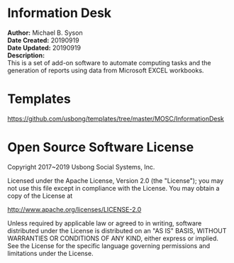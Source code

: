 # Information Desk
<b>Author:</b> Michael B. Syson</br>
<b>Date Created:</b> 20190919</br>
<b>Date Updated:</b> 20190919</br>
<b>Description:</b></br>
This is a set of add-on software to automate computing tasks and the generation of reports using data from Microsoft EXCEL workbooks.</br>

# Templates
https://github.com/usbong/templates/tree/master/MOSC/InformationDesk

# Open Source Software License
Copyright 2017~2019 Usbong Social Systems, Inc.

Licensed under the Apache License, Version 2.0 (the "License"); you may not use this file except in compliance with the License. You may obtain a copy of the License at

   http://www.apache.org/licenses/LICENSE-2.0
  
Unless required by applicable law or agreed to in writing, software distributed under the License is distributed on an "AS IS" BASIS, WITHOUT WARRANTIES OR CONDITIONS OF ANY KIND, either express or implied. See the License for the specific language governing permissions and limitations under the License.
